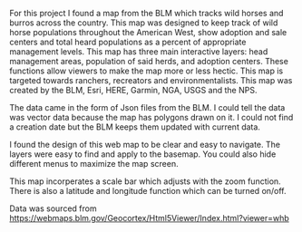 For this project I found a map from the BLM which tracks wild horses and burros across the country. This map was designed to keep track of wild horse populations throughout the American West, show adoption and sale centers and total heard populations as a percent of appropriate management levels.
This map has three main interactive layers: head management areas, population of said herds, and adoption centers. These functions allow viewers to make the map more or less hectic. This map is targeted towards ranchers, recreators and environmentalists. This map was created by the BLM, Esri, HERE, Garmin, NGA, USGS and the NPS.

The data came in the form of Json files from the BLM. I could tell the data was vector data because the map has polygons drawn on it. I could not find a creation date but the BLM keeps them updated with current data. 

I found the design of this web map to be clear and easy to navigate. The layers were easy to find and apply to the basemap. You could also hide different menus to maximize the map screen.

This map incorperates a scale bar which adjusts with the zoom function. There is also a latitude and longitude function which can be turned on/off.


Data was sourced from https://webmaps.blm.gov/Geocortex/Html5Viewer/Index.html?viewer=whb
